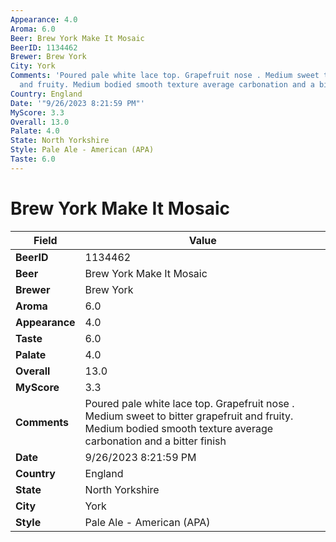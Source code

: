 ```yaml
---
Appearance: 4.0
Aroma: 6.0
Beer: Brew York Make It Mosaic
BeerID: 1134462
Brewer: Brew York
City: York
Comments: 'Poured pale white lace top. Grapefruit nose . Medium sweet to bitter grapefruit
  and fruity. Medium bodied smooth texture average carbonation and a bitter finish '
Country: England
Date: '"9/26/2023 8:21:59 PM"'
MyScore: 3.3
Overall: 13.0
Palate: 4.0
State: North Yorkshire
Style: Pale Ale - American (APA)
Taste: 6.0
---
```


# Brew York Make It Mosaic

| Field         | Value |
|---------------|-------|
| **BeerID** | 1134462 |
| **Beer** | Brew York Make It Mosaic |
| **Brewer** | Brew York |
| **Aroma** | 6.0 |
| **Appearance** | 4.0 |
| **Taste** | 6.0 |
| **Palate** | 4.0 |
| **Overall** | 13.0 |
| **MyScore** | 3.3 |
| **Comments** | Poured pale white lace top. Grapefruit nose . Medium sweet to bitter grapefruit and fruity. Medium bodied smooth texture average carbonation and a bitter finish  |
| **Date** | 9/26/2023 8:21:59 PM |
| **Country** | England |
| **State** | North Yorkshire |
| **City** | York |
| **Style** | Pale Ale - American (APA) |
